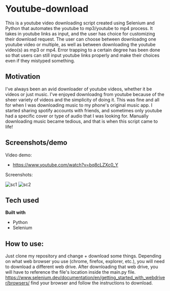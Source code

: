 # Youtube-download
This is a youtube video downloading script created using Selenium and Python that automates the youtube to mp3/youtube to mp4 process. It takes in youtube links as input, and the user has choice for customizing their download request. The user can choose between downloadng one youtube video or multiple, as well as between downloading the youtube video(s) as mp3 or mp4. Error trapping to a certain degree has been done so that users can still input youtube links properly and make their choices even if they mistyped something.

## Motivation
I've always been an avid downloader of youtube videos, whether it be videos or just music. I've enjoyed downloadng from youtube because of the sheer variety of videos and the simplicity of doing it. This was fine and all for when I was downloading music to my phone's original music app. I started sharing spotify accounts with friends, and sometimes only youtube had a specific cover or type of audio that I was looking for. Manually downloading music became tedious, and that is when this script came to life!

## Screenshots/demo
Video demo:
 - https://www.youtube.com/watch?v=bq8cLZXc0_Y
 
 Screenshots: 
 
![sc1](https://i.ibb.co/3zn2YwK/image.png)
![sc2](https://i.ibb.co/nmTWrzC/image.png)

 
## Tech used
**Built with**
 - Python
 - Selenium
 
## How to use:
Just clone my repository and change + download some things. Depending on what web browser you use (chrome, firefox, explorer, etc.), you will need to download a different web drive. After downloading that web drive, you will have to reference the file's location inside the main.py file. https://www.selenium.dev/documentation/en/getting_started_with_webdriver/browsers/ find your browser and follow the instructions to download. 
